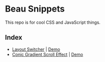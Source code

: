 # Beau Snippets
This repo is for cool CSS and JavaScript things.

## Index
* [Layout Switcher](https://github.com/BeauTheBeau/beau-snippets/tree/main/layout-switcher) | [Demo](https://beauthebeau.github.io/beau-snippets/layout-switcher/layout-switcher.html)
* [Conic Gradient Scroll Effect](https://github.com/BeauTheBeau/beau-snippets/tree/main/on-scroll/conic-gradient-1) | [Demo](https://beauthebeau.github.io/beau-snippets/on-scroll/conic-gradient-1/conic-gradient.html)
